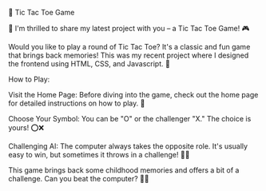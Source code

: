 🤔 Tic Tac Toe Game

👋 I'm thrilled to share my latest project with you – a Tic Tac Toe Game! 🎮

Would you like to play a round of Tic Tac Toe? It's a classic and fun game that brings back memories! This was my recent project where I designed the frontend using HTML, CSS, and Javascript. 🚀

How to Play:

Visit the Home Page: Before diving into the game, check out the home page for detailed instructions on how to play. 🏡

Choose Your Symbol: You can be "O" or the challenger "X." The choice is yours! ⭕❌

Challenging AI: The computer always takes the opposite role. It's usually easy to win, but sometimes it throws in a challenge! 🤖💡

This game brings back some childhood memories and offers a bit of a challenge. Can you beat the computer? 🚀💪
